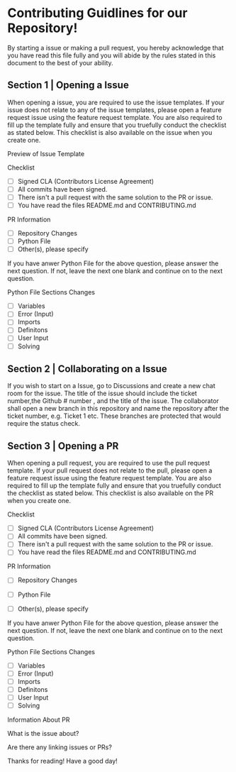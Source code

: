 # Contributing Guidlines for our Repository!

By starting a issue or making a pull request, you hereby acknowledge that you have read this file fully and you will abide by the rules stated in this document to the 
best of your ability.

## Section 1 | Opening a Issue

When opening a issue, you are required to use the issue templates. If your issue does not relate to any of the issue templates, please open a feature request issue
using the feature request template. You are also required to fill up the template fully and ensure that you truefully conduct the checklist as stated below.
This checklist is also available on the issue when you create one.

Preview of Issue Template

Checklist

- [ ] Signed CLA (Contributors License Agreement)
- [ ] All commits have been signed.
- [ ] There isn't a pull request with the same solution to the PR or issue.
- [ ] You have read the files README.md and CONTRIBUTING.md

PR Information
- [ ] Repository Changes
- [ ] Python File
- [ ] Other(s), please specify

If you have anwer Python File for the above question, please answer the next question. If not, leave the next one blank and continue on to the next question.

Python File Sections Changes

- [ ] Variables
- [ ] Error (Input)
- [ ] Imports
- [ ] Definitons
- [ ] User Input
- [ ] Solving

## Section 2 | Collaborating on a Issue

If you wish to start on a Issue, go to Discussions and create a new chat room for the issue. The title of the issue should include the ticket number,the Github # number
, and the title of the issue. The collaborator shall open a new branch in this repository and name the repository after the ticket number, e.g. Ticket 1 etc. These 
branches are protected that would require the status check.

## Section 3 | Opening a PR

When opening a pull request, you are required to use the pull request template. If your pull request does not relate to the pull, please open a feature request issue
using the feature request template. You are also required to fill up the template fully and ensure that you truefully conduct the checklist as stated below.
This checklist is also available on the PR when you create one.

Checklist

- [ ] Signed CLA (Contributors License Agreement)
- [ ] All commits have been signed.
- [ ] There isn't a pull request with the same solution to the PR or issue.
- [ ] You have read the files README.md and CONTRIBUTING.md

PR Information
- [ ] Repository Changes
- [ ] Python File
- [ ] Other(s), please specify



If you have anwer Python File for the above question, please answer the next question. If not, leave the next one blank and continue on to the next question.

Python File Sections Changes

- [ ] Variables
- [ ] Error (Input)
- [ ] Imports
- [ ] Definitons
- [ ] User Input
- [ ] Solving

Information About PR

What is the issue about?





Are there any linking issues or PRs?

Thanks for reading! Have a good day!


